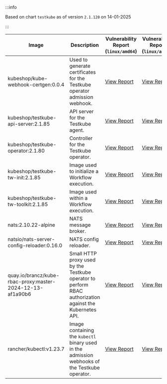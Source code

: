 :::info

Based on chart `testkube` as of version `2.1.120` on 14-01-2025

:::

| Image | Description | Vulnerability Report (`linux/amd64`) | Vulnerability Report (`linux/arm64`) | Docker Image |
|-------|-------------|----------------------------------------|----------------------------------------|--------------|
| kubeshop/kube-webhook-certgen:0.0.4 | Used to generate certificates for the Testkube operator admission webhook. | [View Report](./kube-webhook-certgen-0.0.4_linux_amd64.md) | [View Report](./kube-webhook-certgen-0.0.4_linux_arm64.md) | [View Image](https://hub.docker.com/layers/kubeshop/kube-webhook-certgen/0.0.4/images/sha256-321e434a68754a8449e0b856f0fc5d1f7012933c9ea00a2268b2333ba0e41f3c?context=explore) |
| kubeshop/testkube-api-server:2.1.85 | API server for the Testkube agent. | [View Report](./testkube-api-server-2.1.85_linux_amd64.md) | [View Report](./testkube-api-server-2.1.85_linux_arm64.md) | [View Image](https://hub.docker.com/layers/kubeshop/testkube-api-server/2.1.85/images/sha256-2d4db78c8a7c68905fff78f37d6fe7513bf23eb9b2dba69d081441c0b8fc39db?context=explore) |
| kubeshop/testkube-operator:2.1.80 | Controller for the Testkube operator. | [View Report](./testkube-operator-2.1.80_linux_amd64.md) | [View Report](./testkube-operator-2.1.80_linux_arm64.md) | [View Image](https://hub.docker.com/layers/kubeshop/testkube-operator/2.1.80/images/sha256-230122315dec97912719db0d7084bfda011c7817bb8b906e8b3eae4dab63bda1?context=explore) |
| kubeshop/testkube-tw-init:2.1.85 | Image used to initialize a Workflow execution. | [View Report](./testkube-tw-init-2.1.85_linux_amd64.md) | [View Report](./testkube-tw-init-2.1.85_linux_arm64.md) | [View Image](https://hub.docker.com/layers/kubeshop/testkube-tw-init/2.1.85/images/sha256-05c8f552b41ad6a67541dab7956f0197745249cc262798c567f379004f772a2f?context=explore) |
| kubeshop/testkube-tw-toolkit:2.1.85 | Image used within a Workflow execution. | [View Report](./testkube-tw-toolkit-2.1.85_linux_amd64.md) | [View Report](./testkube-tw-toolkit-2.1.85_linux_arm64.md) | [View Image](https://hub.docker.com/layers/kubeshop/testkube-tw-toolkit/2.1.85/images/sha256-61e4b25907c4b74d0f93d5a413df9143c61026184bbd305b9cf286ca64f97d02?context=explore) |
| nats:2.10.22-alpine | NATS message broker. | [View Report](./nats-2.10.22-alpine_linux_amd64.md) | [View Report](./nats-2.10.22-alpine_linux_arm64.md) | [View Image](https://hub.docker.com/layers/library/nats/2.10.22-alpine/images/sha256-aa536352f09b109b909e8bfbf9859a40601481bb3742ebc7a09cfaf638622407?context=explore) |
| natsio/nats-server-config-reloader:0.16.0 | NATS config reloader. | [View Report](./nats-server-config-reloader-0.16.0_linux_amd64.md) | [View Report](./nats-server-config-reloader-0.16.0_linux_arm64.md) | [View Image](https://hub.docker.com/layers/natsio/nats-server-config-reloader/0.16.0/images/sha256-6e1f185d0f39fdf6032872bd20f1ce134d4e18c923d55f7cf93d40afcf6a8ffe?context=explore) |
| quay.io/brancz/kube-rbac-proxy:master-2024-12-13-af1a90b6 | Small HTTP proxy used by the Testkube operator to perform RBAC authorization against the Kubernetes API. | [View Report](./kube-rbac-proxy-master-2024-12-13-af1a90b6_linux_amd64.md) | [View Report](./kube-rbac-proxy-master-2024-12-13-af1a90b6_linux_arm64.md) | [View Image](https://quay.io/repository/brancz/kube-rbac-proxy?tab=tags) |
| rancher/kubectl:v1.23.7 | Image containing the `kubectl` binary used in the admission webhooks of the Testkube operator. | [View Report](./kubectl-v1.23.7_linux_amd64.md) | [View Report](./kubectl-v1.23.7_linux_arm64.md) | [View Image](https://hub.docker.com/layers/rancher/kubectl/v1.23.7/images/sha256-139cffe27d95d9b3cdeb782a7456cf5eb6a2d18b7a90b85a2c0bde4ff295bae8?context=explore) |

